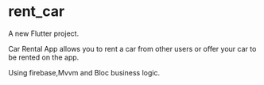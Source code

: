 # rent_car

A new Flutter project.

Car Rental App allows you to rent a car from other users or offer your car to be rented on the app.

Using firebase,Mvvm and Bloc business logic.